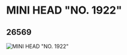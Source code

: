 # MINI HEAD "NO. 1922"
## 26569
![MINI HEAD "NO. 1922"](https://lc-www-live-s.legocdn.com/media/bricks/5/2/6151589.jpg)